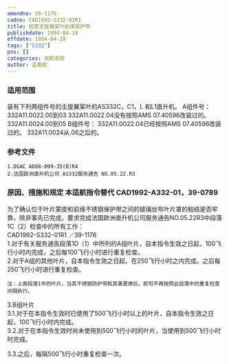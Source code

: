 ```yaml
---
amendno: 39-1176  
cadno: CAD1992-S332-01R1  
title: 检查主旋翼桨叶前缘保护带  
publishdate: 1994-04-18  
effdate: 1994-04-28  
tags: ["S332"]  
pns: []  
categories: 民航总局  
author: 孟惠民  
---
```

  
### 适用范围  
装有下列两组件号的主旋翼桨叶的AS332C，C1，L 和L1直升机。 A组件号： 332A11.0022.00到03     332A11.0022.04没有按照AMS 07.40596改装过的。 332A11.0024.00到05 B组件号：     332A11.0022.04已经按照AMS 07.40596改装过的。 332A11.0024从.06之后的。  
  
<!--more-->  
### 参考文件  
    1.DGAC AD88-099-35(B)R4  
    2.法国欧洲直升机公司 AS332服务通告 NO.05.22.R3  
  
### 原因、措施和规定 本适航指令替代 CAD1992-A332-01，39-0789  
为了确认位于叶片蒙皮和前缘不锈钢保护带之间的玻璃丝布叶片罩的粘结是否牢靠，除非事先已完成，要求完成法国欧洲直升机公司服务通告NO.05.22R3中段落1C（2）检查中的所有工作：  
 CAD1992-S332-01R1 ／39-1176  
    1.对于有关服务通告段落1D（1）中所列的A组叶片，自本指令生效之日起，100飞行小时内完成，之后每100飞行小时进行重复检查。  
    2.对于A组的其他叶片，自本指令生效之日起，在250飞行小时之内完成。之后每250飞行小时进行重复检查。  
  
    注：上面段落1中的叶片，当其不锈钢防护带和其罩更换后，即可不再按照此段落中的重复检查间隔执行。  
3.B组叶片  
    3.1.对于在本指令生效时已使用了500飞行小时以上的叶片，自本指令生效之日起，100飞行小时内完成。  
    3.2.对于在本指令生效时尚未使用到500飞行小时的叶片，当使用到500飞行小时时完成。  
  
3.3.之后，每隔500飞行小时重复检查一次。  

